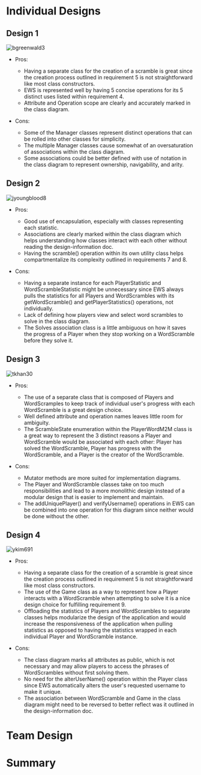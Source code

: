 Individual Designs
==================

Design 1
--------
![bgreenwald3](https://github.gatech.edu/gt-omscs-se-2017fall/6300Fall17Team44/blob/master/GroupProject/Design-Team/images/bgreenwald3.png?raw=true "Brian Greenwald's design")
* Pros:
  * Having a separate class for the creation of a scramble is great since the creation process outlined in requirement 5 is not  straightforward like most class constructors.
  * EWS is represented well by having 5 concise operations for its 5 distinct uses listed within requirement 4.
  * Attribute and Operation scope are clearly and accurately marked in the class diagram.

* Cons:
  * Some of the Manager classes represent distinct operations that can be rolled into other classes for simplicity.
  * The multiple Manager classes cause somewhat of an oversaturation of associations within the class diagram.
  * Some associations could be better defined with use of notation in the class diagram to represent ownership, navigability, and arity.

  
Design 2
--------
![jyoungblood8](https://github.gatech.edu/gt-omscs-se-2017fall/6300Fall17Team44/blob/master/GroupProject/Design-Team/images/jyoungblood8.png?raw=true "John Youngblood's design")
* Pros:
  * Good use of encapsulation, especially with classes representing each statistic.
  * Associations are clearly marked within the class diagram which helps understanding how classes interact with each other without reading the design-information doc.
  * Having the scramble() operation within its own utility class helps compartmentalize its complexity outlined in requirements 7 and 8.

* Cons:
  * Having a separate instance for each PlayerStatistic and WordScrambleStatistic might be unnecessary since EWS always pulls the statistics for all Players and WordScrambles with its getWordScramble() and getPlayerStatistics() operations, not individually.
  * Lack of defining how players view and select word scrambles to solve in the class diagram.
  * The Solves association class is a little ambiguous on how it saves the progress of a Player when they stop working on a WordScramble before they solve it.


Design 3
--------
![tkhan30](https://github.gatech.edu/gt-omscs-se-2017fall/6300Fall17Team44/blob/master/GroupProject/Design-Team/images/tkhan30.png?raw=true "Tamur Khan's design")
* Pros:
  * The use of a separate class that is composed of Players and WordScramples to keep track of individual user's progress with each WordScramble is a great design choice.
  * Well defined attribute and operation names leaves little room for ambiguity.
  * The ScrambleState enumeration within the PlayerWordM2M class is a great way to represent the 3 distinct reasons a Player and WordScramble would be associated with each other: Player has solved the WordScramble, Player has progress with the WordScramble, and a Player is the creator of the WordScramble.

* Cons:
  * Mutator methods are more suited for implementation diagrams.
  * The Player and WordScramble classes take on too much responsibilities and lead to a more monolithic design instead of a modular design that is easier to implement and maintain.
  * The addUniquePlayer() and verifyUsername() operations in EWS can be combined into one operation for this diagram since neither would be done without the other.


Design 4
--------
![ykim691](https://github.gatech.edu/gt-omscs-se-2017fall/6300Fall17Team44/blob/master/GroupProject/Design-Team/images/ykim691.png?raw=true "Youjung Kim's design")
* Pros:
  * Having a separate class for the creation of a scramble is great since the creation process outlined in requirement 5 is not straightforward like most class constructors.
  * The use of the Game class as a way to represent how a Player interacts with a WordScramble when attempting to solve it is a nice design choice for fulfilling requirement 9.
  * Offloading the statistics of Players and WordScrambles to separate classes helps modularize the design of the application and would increase the responsiveness of the application when pulling statistics as opposed to having the statistics wrapped in each individual Player and WordScramble instance.

* Cons:
  * The class diagram marks all attributes as public, which is not necessary and may allow players to access the phrases of WordScrambles without first solving them.
  * No need for the alterUserName() operation within the Player class since EWS automatically alters the user's requested username to make it unique.
  * The association between WordScramble and Game in the class diagram might need to be reversed to better reflect was it outlined in the design-information doc.

Team Design
===========

Summary
=======
